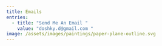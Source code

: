 ```yaml
---
title: Emails
entries:
  - title: "Send Me An Email "
    value: "doshky.d@gmail.com "
image: /assets/images/paintings/paper-plane-outline.svg
---
```

